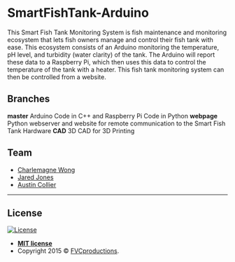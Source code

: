 # SmartFishTank-Arduino
This Smart Fish Tank Monitoring System is fish maintenance and monitoring ecosystem that lets fish owners manage and control their fish tank with ease. This ecosystem consists of an Arduino monitoring the temperature, pH level, and turbidity (water clarity) of the tank. The Arduino will report these data to a Raspberry Pi, which then uses this data to control the temperature of the tank with a heater. This fish tank monitoring system can then be controlled from a website.

## Branches
**master** Arduino Code in C++ and Raspberry Pi Code in Python 
**webpage** Python webserver and website for remote communication to the Smart Fish Tank Hardware 
**CAD** 3D CAD for 3D Printing 

## Team
- <a href="https://github.com/cmasterx" target="_blank">Charlemagne Wong</a>
- <a href="https://github.com/jared-jones280" target="_blank">Jared Jones</a>
- <a href="https://github.com/austin-2rf" target="_blank">Austin Collier</a>

---

## License

[![License](http://img.shields.io/:license-mit-blue.svg?style=flat-square)](http://badges.mit-license.org)

- **[MIT license](http://opensource.org/licenses/mit-license.php)**
- Copyright 2015 © <a href="http://fvcproductions.com" target="_blank">FVCproductions</a>.
